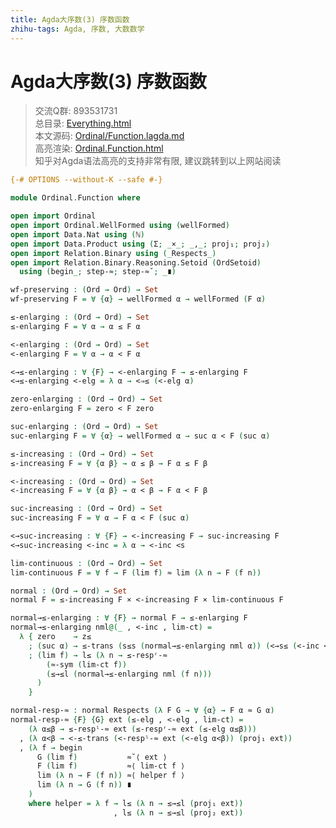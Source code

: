 ```yaml
---
title: Agda大序数(3) 序数函数
zhihu-tags: Agda, 序数, 大数数学
---
```


# Agda大序数(3) 序数函数

> 交流Q群: 893531731  
> 总目录: [Everything.html](https://choukh.github.io/agda-lvo/Everything.html)  
> 本文源码: [Ordinal/Function.lagda.md](https://github.com/choukh/agda-lvo/blob/main/src/Ordinal/Function.lagda.md)  
> 高亮渲染: [Ordinal.Function.html](https://choukh.github.io/agda-lvo/Ordinal.Function.html)  
> 知乎对Agda语法高亮的支持非常有限, 建议跳转到以上网站阅读  

```agda
{-# OPTIONS --without-K --safe #-}

module Ordinal.Function where

open import Ordinal
open import Ordinal.WellFormed using (wellFormed)
open import Data.Nat using (ℕ)
open import Data.Product using (Σ; _×_; _,_; proj₁; proj₂)
open import Relation.Binary using (_Respects_)
open import Relation.Binary.Reasoning.Setoid (OrdSetoid)
  using (begin_; step-≈; step-≈˘; _∎)
```

```agda
wf-preserving : (Ord → Ord) → Set
wf-preserving F = ∀ {α} → wellFormed α → wellFormed (F α)
```

```agda
≤-enlarging : (Ord → Ord) → Set
≤-enlarging F = ∀ α → α ≤ F α

<-enlarging : (Ord → Ord) → Set
<-enlarging F = ∀ α → α < F α
```

```agda
<→≤-enlarging : ∀ {F} → <-enlarging F → ≤-enlarging F
<→≤-enlarging <-elg = λ α → <⇒≤ (<-elg α)
```

```agda
zero-enlarging : (Ord → Ord) → Set
zero-enlarging F = zero < F zero

suc-enlarging : (Ord → Ord) → Set
suc-enlarging F = ∀ {α} → wellFormed α → suc α < F (suc α)
```

```agda
≤-increasing : (Ord → Ord) → Set
≤-increasing F = ∀ {α β} → α ≤ β → F α ≤ F β

<-increasing : (Ord → Ord) → Set
<-increasing F = ∀ {α β} → α < β → F α < F β
```

```agda
suc-increasing : (Ord → Ord) → Set
suc-increasing F = ∀ α → F α < F (suc α)
```

```agda
<→suc-increasing : ∀ {F} → <-increasing F → suc-increasing F
<→suc-increasing <-inc = λ α → <-inc <s
```

```agda
lim-continuous : (Ord → Ord) → Set
lim-continuous F = ∀ f → F (lim f) ≈ lim (λ n → F (f n))
```

```agda
normal : (Ord → Ord) → Set
normal F = ≤-increasing F × <-increasing F × lim-continuous F
```

```agda
normal→≤-enlarging : ∀ {F} → normal F → ≤-enlarging F
normal→≤-enlarging nml@(_ , <-inc , lim-ct) =
  λ { zero    → z≤
    ; (suc α) → ≤-trans (s≤s (normal→≤-enlarging nml α)) (<→s≤ (<-inc <s))
    ; (lim f) → l≤ (λ n → ≤-respʳ-≈
        (≈-sym (lim-ct f))
        (≤→≤l (normal→≤-enlarging nml (f n)))
      )
    }
```

```agda
normal-resp-≈ : normal Respects (λ F G → ∀ {α} → F α ≈ G α)
normal-resp-≈ {F} {G} ext (≤-elg , <-elg , lim-ct) =
    (λ α≤β → ≤-respˡ-≈ ext (≤-respʳ-≈ ext (≤-elg α≤β)))
  , (λ α<β → <-≤-trans (<-respˡ-≈ ext (<-elg α<β)) (proj₁ ext))
  , (λ f → begin
      G (lim f)           ≈˘⟨ ext ⟩
      F (lim f)           ≈⟨ lim-ct f ⟩
      lim (λ n → F (f n)) ≈⟨ helper f ⟩
      lim (λ n → G (f n)) ∎
    )
    where helper = λ f → l≤ (λ n → ≤→≤l (proj₁ ext))
                       , l≤ (λ n → ≤→≤l (proj₂ ext))
```
